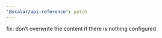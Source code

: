 ```yaml
---
'@scalar/api-reference': patch
---
```


fix: don’t overwrite the content if there is nothing configured
